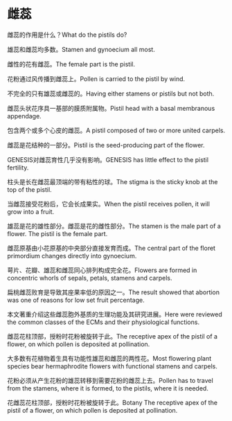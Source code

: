 # 雌蕊

<p><span class="chinese">雌蕊的作用是什么？</span><span class="english">What do the pistils do?</span></p>

<p><span class="chinese">雄蕊和雌蕊均多数。</span><span class="english">Stamen and gynoecium all most.</span></p>

<p><span class="chinese">雌性的花有雌蕊。</span><span class="english">The female part is the pistil.</span></p>

<p><span class="chinese">花粉通过风传播到雌蕊上。</span><span class="english">Pollen is carried to the pistil by wind.</span></p>

<p><span class="chinese">不完全的只有雄蕊或雌蕊的。</span><span class="english">Having either stamens or pistils but not both.</span></p>

<p><span class="chinese">雌蕊头状花序具一基部的膜质附属物。</span><span class="english">Pistil head with a basal membranous appendage.</span></p>

<p><span class="chinese">包含两个或多个心皮的雌蕊。</span><span class="english">A pistil composed of two or more united carpels.</span></p>

<p><span class="chinese">雌蕊是花结种的一部分。</span><span class="english">Pistil is the seed-producing part of the flower.</span></p>

<p><span class="chinese">GENESIS对雌蕊育性几乎没有影响。</span><span class="english">GENESIS has little effect to the pistil fertility.</span></p>

<p><span class="chinese">柱头是长在雌蕊最顶端的带有粘性的球。</span><span class="english">The stigma is the sticky knob at the top of the pistil.</span></p>

<p><span class="chinese">当雌蕊接受花粉后，它会长成果实。</span><span class="english">When the pistil receives pollen, it will grow into a fruit.</span></p>

<p><span class="chinese">雄蕊是花的雄性部分。雌蕊是花的雌性部分。</span><span class="english">The stamen is the male part of a flower. The pistil is the female part.</span></p>

<p><span class="chinese">雌蕊原基由小花原基的中央部分直接发育而成。</span><span class="english">The central part of the floret primordium changes directly into gynoecium.</span></p>

<p><span class="chinese">萼片、花瓣、雄蕊和雌蕊同心排列构成完全花。</span><span class="english">Flowers are formed in concentric whorls of sepals, petals, stamens and carpels.</span></p>

<p><span class="chinese">扁桃雌蕊败育是导致其座果率低的原因之一。</span><span class="english">The result showed that abortion was one of reasons for low set fruit percentage.</span></p>

<p><span class="chinese">本文著重介绍这些雌蕊胞外基质的生理功能及其研究进展。</span><span class="english">Here were reviewed the common classes of the ECMs and their physiological functions.</span></p>

<p><span class="chinese">雌蕊花柱顶部，授粉时花粉被旋转于此。</span><span class="english">The receptive apex of the pistil of a flower, on which pollen is deposited at pollination.</span></p>

<p><span class="chinese">大多数有花植物着生具有功能性雄蕊和雌蕊的两性花。</span><span class="english">Most flowering plant species bear hermaphrodite flowers with functional stamens and carpels.</span></p>

<p><span class="chinese">花粉必须从产生花粉的雄蕊转移到需要花粉的雌蕊上去。</span><span class="english">Pollen has to travel from the stamens, where it is formed, to the pistils, where it is needed.</span></p>

<p><span class="chinese">花雌蕊花柱顶部，授粉时花粉被旋转于此。</span><span class="english">Botany The receptive apex of the pistil of a flower, on which pollen is deposited at pollination.</span></p>

